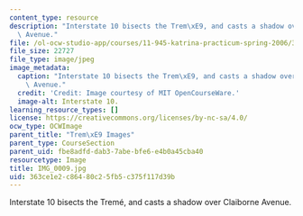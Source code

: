 ```yaml
---
content_type: resource
description: "Interstate 10 bisects the Trem\xE9, and casts a shadow over Claiborne\
  \ Avenue."
file: /ol-ocw-studio-app/courses/11-945-katrina-practicum-spring-2006/363ce1e2c86480c25fb5c375f117d39b_IMG_0009.jpg
file_size: 22727
file_type: image/jpeg
image_metadata:
  caption: "Interstate 10 bisects the Trem\xE9, and casts a shadow over Claiborne\
    \ Avenue."
  credit: 'Credit: Image courtesy of MIT OpenCourseWare.'
  image-alt: Interstate 10.
learning_resource_types: []
license: https://creativecommons.org/licenses/by-nc-sa/4.0/
ocw_type: OCWImage
parent_title: "Trem\xE9 Images"
parent_type: CourseSection
parent_uid: fbe8adfd-dab3-7abe-bfe6-e4b0a45cba40
resourcetype: Image
title: IMG_0009.jpg
uid: 363ce1e2-c864-80c2-5fb5-c375f117d39b
---
```

Interstate 10 bisects the Tremé, and casts a shadow over Claiborne Avenue.